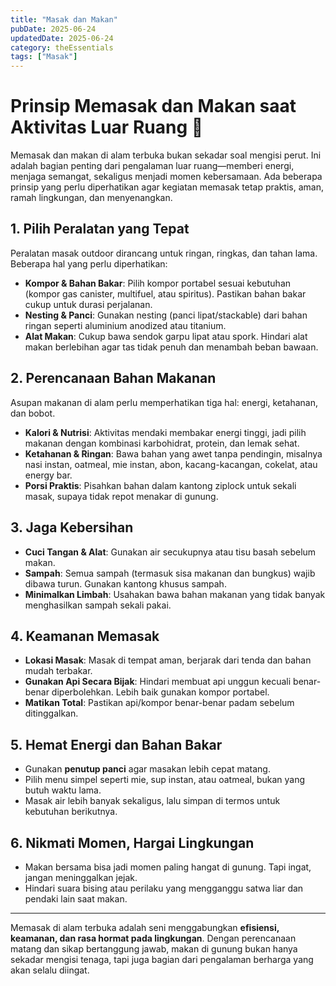 ```yaml
---
title: "Masak dan Makan"
pubDate: 2025-06-24
updatedDate: 2025-06-24
category: theEssentials
tags: ["Masak"]
---
```


# Prinsip Memasak dan Makan saat Aktivitas Luar Ruang 🍳

Memasak dan makan di alam terbuka bukan sekadar soal mengisi perut. Ini adalah bagian penting dari pengalaman luar ruang—memberi energi, menjaga semangat, sekaligus menjadi momen kebersamaan. Ada beberapa prinsip yang perlu diperhatikan agar kegiatan memasak tetap praktis, aman, ramah lingkungan, dan menyenangkan.

## 1. Pilih Peralatan yang Tepat

Peralatan masak outdoor dirancang untuk ringan, ringkas, dan tahan lama. Beberapa hal yang perlu diperhatikan:

* **Kompor & Bahan Bakar**: Pilih kompor portabel sesuai kebutuhan (kompor gas canister, multifuel, atau spiritus). Pastikan bahan bakar cukup untuk durasi perjalanan.
* **Nesting & Panci**: Gunakan nesting (panci lipat/stackable) dari bahan ringan seperti aluminium anodized atau titanium.
* **Alat Makan**: Cukup bawa sendok garpu lipat atau spork. Hindari alat makan berlebihan agar tas tidak penuh dan menambah beban bawaan.

## 2. Perencanaan Bahan Makanan

Asupan makanan di alam perlu memperhatikan tiga hal: energi, ketahanan, dan bobot.

* **Kalori & Nutrisi**: Aktivitas mendaki membakar energi tinggi, jadi pilih makanan dengan kombinasi karbohidrat, protein, dan lemak sehat.
* **Ketahanan & Ringan**: Bawa bahan yang awet tanpa pendingin, misalnya nasi instan, oatmeal, mie instan, abon, kacang-kacangan, cokelat, atau energy bar.
* **Porsi Praktis**: Pisahkan bahan dalam kantong ziplock untuk sekali masak, supaya tidak repot menakar di gunung.

## 3. Jaga Kebersihan

* **Cuci Tangan & Alat**: Gunakan air secukupnya atau tisu basah sebelum makan.
* **Sampah**: Semua sampah (termasuk sisa makanan dan bungkus) wajib dibawa turun. Gunakan kantong khusus sampah.
* **Minimalkan Limbah**: Usahakan bawa bahan makanan yang tidak banyak menghasilkan sampah sekali pakai.

## 4. Keamanan Memasak

* **Lokasi Masak**: Masak di tempat aman, berjarak dari tenda dan bahan mudah terbakar.
* **Gunakan Api Secara Bijak**: Hindari membuat api unggun kecuali benar-benar diperbolehkan. Lebih baik gunakan kompor portabel.
* **Matikan Total**: Pastikan api/kompor benar-benar padam sebelum ditinggalkan.

## 5. Hemat Energi dan Bahan Bakar

* Gunakan **penutup panci** agar masakan lebih cepat matang.
* Pilih menu simpel seperti mie, sup instan, atau oatmeal, bukan yang butuh waktu lama.
* Masak air lebih banyak sekaligus, lalu simpan di termos untuk kebutuhan berikutnya.

## 6. Nikmati Momen, Hargai Lingkungan

* Makan bersama bisa jadi momen paling hangat di gunung. Tapi ingat, jangan meninggalkan jejak.
* Hindari suara bising atau perilaku yang mengganggu satwa liar dan pendaki lain saat makan.

---

Memasak di alam terbuka adalah seni menggabungkan **efisiensi, keamanan, dan rasa hormat pada lingkungan**. Dengan perencanaan matang dan sikap bertanggung jawab, makan di gunung bukan hanya sekadar mengisi tenaga, tapi juga bagian dari pengalaman berharga yang akan selalu diingat.
